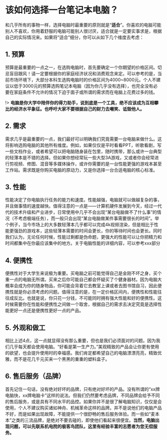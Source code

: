 # 该如何选择一台笔记本电脑？

和几乎所有的事物一样，选择电脑时最重要的原则就是“**适合**”。你喜欢的电脑可能别人不喜欢，你用着舒服的电脑可能别人很讨厌，适合就是一定要实事求是，根据自己的实际情况来。如果将“适合”细分，你可以从如下几个维度去考虑：

## 1. 预算

   预算是最重要的一点之一，在选购电脑时，首先要确定一个你期望的价格区间。切忌盲目跟风！请一定要根据你的家庭经济状况和消费观念来定。可以参考的是，当前市场环境下，大部分本科生选购电脑时的价格区间为4000~8000元。个人不建议以低于3000元的预算选购笔记本电脑（因为你几乎没有选择），也完全没有必要在家庭条件不允许的情况下迫于面子或所谓的需求而在电脑上花费过多的钱。

!> **电脑是你大学中陪伴你的得力助手，说到底是一个工具，绝不应该成为互相攀比的经济水平象征。也呼吁大家不要根据自己的财力去嘲笑、诋毁他人。**

## 2. 需求

   需求几乎是最重要的一点，我们最好可以明确我们究竟需要一台电脑来做什么。这将影响选购电脑的其他所有维度。例如，如果仅仅是平时看看PPT，听歌看剧，写一些文档作业，或者希望可以把电脑随身装在包里，随时携带，那么或许一台典型的轻薄本是不错的选择。但如果你想经常玩一些大型3A游戏，又或者你会经常进行剪视频、修图、混音等多媒体操作，或许你需要的是一台性能更强的游戏本甚至工作站。需求既是你购买电脑的原动力，又是你选择一台合适电脑的核心标准。

## 3. 性能

   性能决定了你电脑执行任务的能力和速度。性能越强，电脑就可以做越复杂的事，并且做事情的速度越快。值得注意的一点是——计算机硬件发展到今天，经过一代代的技术升级和产业进步，日常使用中几乎不会出现“某台电脑做不了什么事”的情况（不考虑极端任务），而一般只会出现“某台电脑做某件事需要很长的时间”。举个例子，当今市场上的大多数轻薄本几乎都可以完成4k视频渲染，但是相比于性能更强劲的游戏本，这些轻薄本需要的时间会更长，你的等待时间也会更长。同时我们认为，无论任何时候，性能过剩都是伪命题，更强大的性能可以让你把精力和时间都集中在你最应该集中的地方。关于电脑性能的详细内容，可以参考xxx部分

## 4. 便携性

   便携性对于大学生来说极为重要。买电脑之前可能觉得自己是金刚不坏之身，买个重一点的电脑无所谓。买来之后你可能自己都会怀疑买了个健身器材。因为电脑大概率会成为你的随身物品，你可能会背着它去教室上课或者去图书馆自习，因此便携性就是你必须考虑的问题。值得注意的是，在一定价格区间内，便携性和性能往往成反比。也就是说，你只花一分钱，不可能同时拥有强大性能和好的便携性。这时候需要你在性能和便携性之间做一个取舍，根据自己的需求去决定究竟是选择性能更好一点还是便携性更好一点的产品。

## 5. 外观和做工

   相比上述4点，这一点就显得没有那么重要，但也是我们必须面对的问题。因为我们几乎每天都会使用电脑。“好看是第一生产力。”美观精致的产品会让你更有使用的欲望，也会提升使用时的幸福感。我们肯定都希望自己的电脑漂漂亮亮，精致优雅，而不是花几千元买来一个黑黑的重重的塑料盒子。

## 6. 售后服务（品牌）

   首先记住一句话，没有绝对好坏的品牌，只有绝对好坏的产品。没有所谓的“xx牌电脑快，xx牌电脑卡”这样的说法。但我们仍然要考虑品牌，不同品牌会给予不同的售后服务，或是具有不同水平的品控。如果你并不是很了解电脑知识，仅仅是会使用，个人不建议购买诸如神舟、机械革命这样的品牌。并不是说他们的电脑产品不好，而是如果出现故障，不能提供一个很舒畅的售后服务体验。而一些如“麦本本”之类的三流品牌，是绝对不要去碰的，即使他们看起来很便宜。**当然，电脑出现问题，可以先联系机电院的极客鸟团队，这里有经验丰富的志愿者为您无偿服务。**
